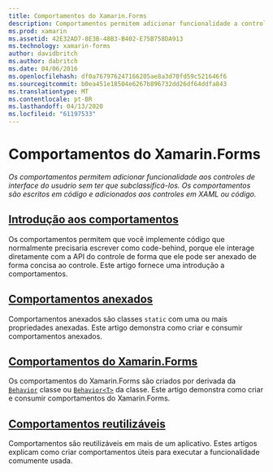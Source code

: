 ```yaml
---
title: Comportamentos do Xamarin.Forms
description: Comportamentos permitem adicionar funcionalidade a controles de interface do usuário sem precisar dividi-los em subclasses. Comportamentos são escritos em código e adicionados aos controles em XAML ou em código.
ms.prod: xamarin
ms.assetid: 42E32AD7-8E3B-48B3-B402-E75B758DA913
ms.technology: xamarin-forms
author: davidbritch
ms.author: dabritch
ms.date: 04/06/2016
ms.openlocfilehash: df0a767976247166205ae8a3d70fd59c521646f6
ms.sourcegitcommit: b0ea451e18504e6267b896732dd26df64ddfa843
ms.translationtype: MT
ms.contentlocale: pt-BR
ms.lasthandoff: 04/13/2020
ms.locfileid: "61197533"
---
```

# <a name="xamarinforms-behaviors"></a>Comportamentos do Xamarin.Forms

_Os comportamentos permitem adicionar funcionalidade aos controles de interface do usuário sem ter que subclassificá-los. Os comportamentos são escritos em código e adicionados aos controles em XAML ou código._

## <a name="introduction-to-behaviors"></a>[Introdução aos comportamentos](introduction.md)

Os comportamentos permitem que você implemente código que normalmente precisaria escrever como code-behind, porque ele interage diretamente com a API do controle de forma que ele pode ser anexado de forma concisa ao controle. Este artigo fornece uma introdução a comportamentos.

## <a name="attached-behaviors"></a>[Comportamentos anexados](attached.md)

Comportamentos anexados são classes `static` com uma ou mais propriedades anexadas. Este artigo demonstra como criar e consumir comportamentos anexados.

## <a name="xamarinforms-behaviors"></a>[Comportamentos do Xamarin.Forms](creating.md)

Os comportamentos do Xamarin.Forms são criados por derivada da [`Behavior`](xref:Xamarin.Forms.Behavior) classe ou [`Behavior<T>`](xref:Xamarin.Forms.Behavior`1) da classe. Este artigo demonstra como criar e consumir comportamentos do Xamarin.Forms.

## <a name="reusable-behaviors"></a>[Comportamentos reutilizáveis](reusable/index.md)

Comportamentos são reutilizáveis em mais de um aplicativo. Estes artigos explicam como criar comportamentos úteis para executar a funcionalidade comumente usada.
